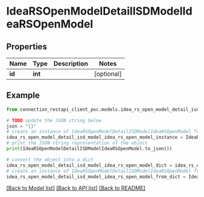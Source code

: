# IdeaRSOpenModelDetailISDModelIdeaRSOpenModel


## Properties

Name | Type | Description | Notes
------------ | ------------- | ------------- | -------------
**id** | **int** |  | [optional] 

## Example

```python
from connection_restapi_client_poc.models.idea_rs_open_model_detail_isd_model_idea_rs_open_model import IdeaRSOpenModelDetailISDModelIdeaRSOpenModel

# TODO update the JSON string below
json = "{}"
# create an instance of IdeaRSOpenModelDetailISDModelIdeaRSOpenModel from a JSON string
idea_rs_open_model_detail_isd_model_idea_rs_open_model_instance = IdeaRSOpenModelDetailISDModelIdeaRSOpenModel.from_json(json)
# print the JSON string representation of the object
print(IdeaRSOpenModelDetailISDModelIdeaRSOpenModel.to_json())

# convert the object into a dict
idea_rs_open_model_detail_isd_model_idea_rs_open_model_dict = idea_rs_open_model_detail_isd_model_idea_rs_open_model_instance.to_dict()
# create an instance of IdeaRSOpenModelDetailISDModelIdeaRSOpenModel from a dict
idea_rs_open_model_detail_isd_model_idea_rs_open_model_from_dict = IdeaRSOpenModelDetailISDModelIdeaRSOpenModel.from_dict(idea_rs_open_model_detail_isd_model_idea_rs_open_model_dict)
```
[[Back to Model list]](../README.md#documentation-for-models) [[Back to API list]](../README.md#documentation-for-api-endpoints) [[Back to README]](../README.md)


